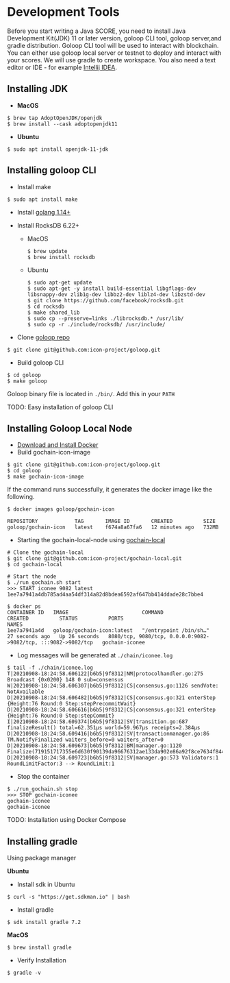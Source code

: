 # Development Tools

Before you start writing a Java SCORE, you need to install Java Development Kit(JDK) 11 or later version, goloop CLI 
tool, goloop server,and gradle distribution. Goloop CLI tool will be used to interact with blockchain. You can either 
use goloop local server or testnet to deploy and interact with your scores. We will use gradle to create workspace. You 
also need a text editor or IDE - for example [Intellij IDEA](https://www.jetbrains.com/idea/download/).

## Installing JDK
* **MacOS**
```shell
$ brew tap AdoptOpenJDK/openjdk
$ brew install --cask adoptopenjdk11
```
* **Ubuntu**
```shell
$ sudo apt install openjdk-11-jdk
```

## Installing goloop CLI
* Install make
```shell
$ sudo apt install make
```
* Install [golang 1.14+](https://golang.org/doc/install)
* Install RocksDB 6.22+
  * MacOS 
    ```shell
    $ brew update
    $ brew install rocksdb
    ```
  * Ubuntu
    ```shell
    $ sudo apt-get update
    $ sudo apt-get -y install build-essential libgflags-dev libsnappy-dev zlib1g-dev libbz2-dev liblz4-dev libzstd-dev
    $ git clone https://github.com/facebook/rocksdb.git
    $ cd rocksdb
    $ make shared_lib
    $ sudo cp --preserve=links ./librocksdb.* /usr/lib/
    $ sudo cp -r ./include/rocksdb/ /usr/include/
    ```

* Clone [goloop repo](https://github.com/icon-project/goloop)
```shell
$ git clone git@github.com:icon-project/goloop.git
```
* Build goloop CLI 
```shell
$ cd goloop
$ make goloop
```

Goloop binary file is located in `./bin/`. Add this in your `PATH`

TODO: Easy installation of goloop CLI

## Installing Goloop Local Node

* [Download and Install Docker](https://docs.docker.com/get-docker/)
* Build gochain-icon-image
```shell
$ git clone git@github.com:icon-project/goloop.git
$ cd goloop
$ make gochain-icon-image
```
If the command runs successfully, it generates the docker image like the following.

```shell
$ docker images goloop/gochain-icon

REPOSITORY            TAG       IMAGE ID       CREATED          SIZE
goloop/gochain-icon   latest    f674a8a67fa6   12 minutes ago   732MB
```

* Starting the gochain-local-node using [gochain-local](https://github.com/icon-project/gochain-local)

```shell
# Clone the gochain-local
$ git clone git@github.com:icon-project/gochain-local.git
$ cd gochain-local

# Start the node
$ ./run_gochain.sh start
>>> START iconee 9082 latest
1ee7a7941a4db785ad4aa54df314a82d8bdea6592af647bb414ddade28c7bbe4

$ docker ps
CONTAINER ID   IMAGE                        COMMAND                  CREATED          STATUS          PORTS                                                           NAMES
1ee7a7941a4d   goloop/gochain-icon:latest   "/entrypoint /bin/sh…"   27 seconds ago   Up 26 seconds   8080/tcp, 9080/tcp, 0.0.0.0:9082->9082/tcp, :::9082->9082/tcp   gochain-iconee

```

* Log messages will be generated at `./chain/iconee.log`
```shell
$ tail -f ./chain/iconee.log 
T|20210908-18:24:58.606122|b6b5|9f8312|NM|protocolhandler.go:275 Broadcast {0x0200} 148 0 sub=consensus
W|20210908-18:24:58.606307|b6b5|9f8312|CS|consensus.go:1126 sendVote: NotAvailable
D|20210908-18:24:58.606482|b6b5|9f8312|CS|consensus.go:321 enterStep {Height:76 Round:0 Step:stepPrecommitWait}
D|20210908-18:24:58.606616|b6b5|9f8312|CS|consensus.go:321 enterStep {Height:76 Round:0 Step:stepCommit}
I|20210908-18:24:58.609374|b6b5|9f8312|SV|transition.go:687 finalizeResult() total=62.351µs world=59.967µs receipts=2.384µs
D|20210908-18:24:58.609416|b6b5|9f8312|SV|transactionmanager.go:86 TM.NotifyFinalized waiters_before=0 waiters_after=0
D|20210908-18:24:58.609673|b6b5|9f8312|BM|manager.go:1120 Finalize(719151717355e6d630f90139da96676312ae133da902e86a92f8ce7634f84447)
D|20210908-18:24:58.609723|b6b5|9f8312|SV|manager.go:573 Validators:1 RoundLimitFactor:3 --> RoundLimit:1
```

* Stop the container
```shell
$ ./run_gochain.sh stop
>>> STOP gochain-iconee
gochain-iconee
gochain-iconee
```

TODO: Installation using Docker Compose

## Installing gradle
Using package manager

**Ubuntu**
* Install sdk in Ubuntu
```shell
$ curl -s "https://get.sdkman.io" | bash
```
* Install gradle
```shell
$ sdk install gradle 7.2
```

**MacOS**
```shell
$ brew install gradle
```

* Verify Installation
```shell
$ gradle -v
```